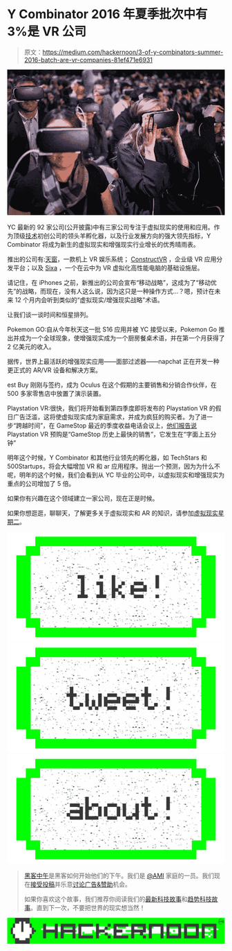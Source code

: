 # Y Combinator 2016 年夏季批次中有 3%是 VR 公司

> 原文：<https://medium.com/hackernoon/3-of-y-combinators-summer-2016-batch-are-vr-companies-81ef471e6931>

![](img/940f9d6c2b4e746cc9284fd3ab0d2542.png)

YC 最新的 92 家公司(公开披露)中有三家公司专注于虚拟现实的使用和应用。作为顶级[技术](https://hackernoon.com/tagged/technology)初创公司的领头羊孵化器，以及行业发展方向的强大领先指标，Y Combinator 将成为新生的虚拟现实和增强现实行业增长的优秀晴雨表。

推出的公司有:[天窗](http://skylights.aero)，一款机上 VR 娱乐系统； [ConstructVR](http://constructvr.io) ，企业级 VR 应用分发平台；以及 [Sixa](http://sixa.io) ，一个在云中为 VR 虚拟化高性能电脑的基础设施层。

请记住，在 iPhones 之前，新推出的公司会宣布“移动战略”，这成为了“移动优先”的战略，而现在，没有人这么说，因为这只是一种操作方式…？嗯，预计在未来 12 个月内会听到类似的“虚拟现实/增强现实战略”术语。

让我们谈一谈时间和恒星排列。

Pokemon GO:自从今年秋天这一批 S16 应用并被 YC 接受以来，Pokemon Go 推出并成为一个全球现象，使增强现实成为一个厨房餐桌术语，并在第一个月获得了 2 亿美元的收入。

据传，世界上最活跃的增强现实应用——面部过滤器——napchat 正在开发一种更正式的 AR/VR 设备和解决方案。

est Buy 刚刚与签约，成为 Oculus 在这个假期的主要销售和分销合作伙伴，在 500 多家零售店中放置了演示装置。

Playstation VR:很快，我们将开始看到第四季度即将发布的 Playstation VR 的假日广告泛滥，这将使虚拟现实成为家庭需求，并成为疯狂的购买者。为了进一步“跨越时间”，在 GameStop 最近的季度收益电话会议上，[他们报告说](http://www.dualshockers.com/2016/08/25/playstation-vr-had-quickest-sellout-in-gamestops-history-talks-sony-partnership-and-playstation-neo/)Playstation VR 预购是“GameStop 历史上最快的销售”，它发生在“字面上五分钟”

明年这个时候，Y Combinator 和其他行业领先的孵化器，如 TechStars 和 500Startups，将会大幅增加 VR 和 ar 应用程序。抛出一个预测，因为为什么不呢，明年的这个时候，我们会看到从 YC 毕业的公司中，以虚拟现实和增强现实为重点的公司增加了 5 倍。

如果你有兴趣在这个领域建立一家公司，现在正是时候。

如果你想逛逛，聊聊天，了解更多关于虚拟现实和 AR 的知识，请参加[虚拟现实星期二](http://vrtuesday.com)。

[![](img/50ef4044ecd4e250b5d50f368b775d38.png)](http://bit.ly/HackernoonFB)[![](img/979d9a46439d5aebbdcdca574e21dc81.png)](https://goo.gl/k7XYbx)[![](img/2930ba6bd2c12218fdbbf7e02c8746ff.png)](https://goo.gl/4ofytp)

> [黑客中午](http://bit.ly/Hackernoon)是黑客如何开始他们的下午。我们是 [@AMI](http://bit.ly/atAMIatAMI) 家庭的一员。我们现在[接受投稿](http://bit.ly/hackernoonsubmission)并乐意[讨论广告&赞助](mailto:partners@amipublications.com)机会。
> 
> 如果你喜欢这个故事，我们推荐你阅读我们的[最新科技故事](http://bit.ly/hackernoonlatestt)和[趋势科技故事](https://hackernoon.com/trending)。直到下一次，不要把世界的现实想当然！

[![](img/be0ca55ba73a573dce11effb2ee80d56.png)](https://goo.gl/Ahtev1)